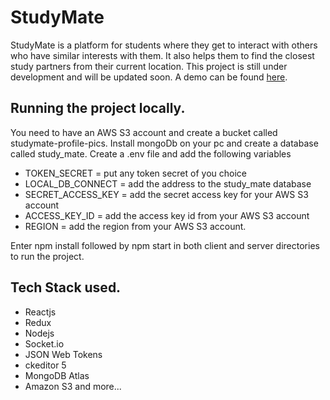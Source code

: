 # StudyMate
StudyMate is a platform for students where they get to interact with others who have similar interests with them. 
It also helps them to find the closest study partners from their current location. This project is still under development and will be updated soon.
A demo can be found [here](https://tafadzwa-study-mate.herokuapp.com/). 

## Running the project locally.
You need to have an AWS S3 account and create a bucket called studymate-profile-pics. Install mongoDb on your pc and create a database called study_mate. 
Create a .env file and add the following variables
* TOKEN_SECRET = put any token secret of you choice
* LOCAL_DB_CONNECT = add the address to the study_mate database
* SECRET_ACCESS_KEY = add the secret access key for your AWS S3 account
* ACCESS_KEY_ID = add the access key id from your AWS S3 account
* REGION = add the region from your AWS S3 account.

Enter npm install followed by npm start in both client and server directories to run the project. 

## Tech Stack used.
* Reactjs
* Redux
* Nodejs
* Socket.io
* JSON Web Tokens
* ckeditor 5
* MongoDB Atlas
* Amazon S3 and more...
